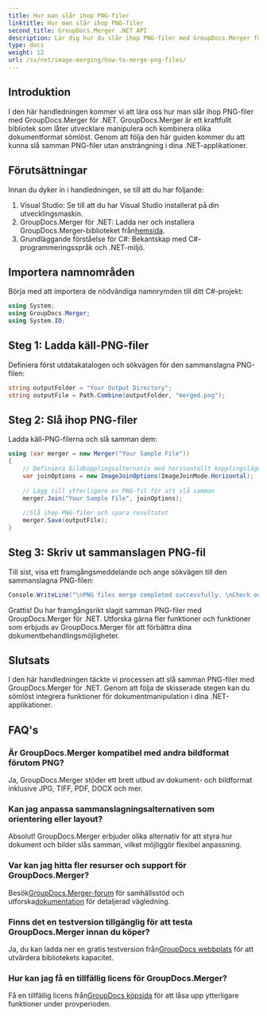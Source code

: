 ```yaml
---
title: Hur man slår ihop PNG-filer
linktitle: Hur man slår ihop PNG-filer
second_title: GroupDocs.Merger .NET API
description: Lär dig hur du slår ihop PNG-filer med GroupDocs.Merger för .NET. Steg-för-steg-guide för sömlös integration i dina .NET-applikationer.
type: docs
weight: 12
url: /sv/net/image-merging/how-to-merge-png-files/
---
```

## Introduktion
I den här handledningen kommer vi att lära oss hur man slår ihop PNG-filer med GroupDocs.Merger för .NET. GroupDocs.Merger är ett kraftfullt bibliotek som låter utvecklare manipulera och kombinera olika dokumentformat sömlöst. Genom att följa den här guiden kommer du att kunna slå samman PNG-filer utan ansträngning i dina .NET-applikationer.
## Förutsättningar
Innan du dyker in i handledningen, se till att du har följande:
1. Visual Studio: Se till att du har Visual Studio installerat på din utvecklingsmaskin.
2.  GroupDocs.Merger för .NET: Ladda ner och installera GroupDocs.Merger-biblioteket från[hemsida](https://releases.groupdocs.com/merger/net/).
3. Grundläggande förståelse för C#: Bekantskap med C#-programmeringsspråk och .NET-miljö.

## Importera namnområden
Börja med att importera de nödvändiga namnrymden till ditt C#-projekt:
```csharp
using System; 
using GroupDocs.Merger;
using System.IO;
```
## Steg 1: Ladda käll-PNG-filer
Definiera först utdatakatalogen och sökvägen för den sammanslagna PNG-filen:
```csharp
string outputFolder = "Your Output Directory";
string outputFile = Path.Combine(outputFolder, "merged.png");
```
## Steg 2: Slå ihop PNG-filer
Ladda käll-PNG-filerna och slå samman dem:
```csharp
using (var merger = new Merger("Your Sample File"))
{
    // Definiera bildkopplingsalternativ med horisontellt kopplingsläge
    var joinOptions = new ImageJoinOptions(ImageJoinMode.Horizontal);
    
    // Lägg till ytterligare en PNG-fil för att slå samman
    merger.Join("Your Sample File", joinOptions);
    
    //Slå ihop PNG-filer och spara resultatet
    merger.Save(outputFile);
}
```
## Steg 3: Skriv ut sammanslagen PNG-fil
Till sist, visa ett framgångsmeddelande och ange sökvägen till den sammanslagna PNG-filen:
```csharp
Console.WriteLine("\nPNG files merge completed successfully. \nCheck output in {0}", outputFolder);
```
Grattis! Du har framgångsrikt slagit samman PNG-filer med GroupDocs.Merger för .NET. Utforska gärna fler funktioner och funktioner som erbjuds av GroupDocs.Merger för att förbättra dina dokumentbehandlingsmöjligheter.


## Slutsats
I den här handledningen täckte vi processen att slå samman PNG-filer med GroupDocs.Merger för .NET. Genom att följa de skisserade stegen kan du sömlöst integrera funktioner för dokumentmanipulation i dina .NET-applikationer.
## FAQ's
### Är GroupDocs.Merger kompatibel med andra bildformat förutom PNG?
Ja, GroupDocs.Merger stöder ett brett utbud av dokument- och bildformat inklusive JPG, TIFF, PDF, DOCX och mer.
### Kan jag anpassa sammanslagningsalternativen som orientering eller layout?
Absolut! GroupDocs.Merger erbjuder olika alternativ för att styra hur dokument och bilder slås samman, vilket möjliggör flexibel anpassning.
### Var kan jag hitta fler resurser och support för GroupDocs.Merger?
 Besök[GroupDocs.Merger-forum](https://forum.groupdocs.com/c/merger/32) för samhällsstöd och utforska[dokumentation](https://reference.groupdocs.com/merger/net/) för detaljerad vägledning.
### Finns det en testversion tillgänglig för att testa GroupDocs.Merger innan du köper?
 Ja, du kan ladda ner en gratis testversion från[GroupDocs webbplats](https://releases.groupdocs.com/) för att utvärdera bibliotekets kapacitet.
### Hur kan jag få en tillfällig licens för GroupDocs.Merger?
 Få en tillfällig licens från[GroupDocs köpsida](https://purchase.groupdocs.com/temporary-license/) för att låsa upp ytterligare funktioner under provperioden.